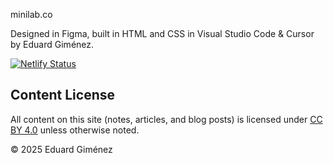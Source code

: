 minilab.co

Designed in Figma, built in HTML and CSS in Visual Studio Code & Cursor by Eduard Giménez.

[![Netlify Status](https://api.netlify.com/api/v1/badges/80006761-2c99-4ab2-8240-4a2f7daa8b53/deploy-status)](https://app.netlify.com/sites/minilab/deploys)

## Content License

All content on this site (notes, articles, and blog posts) is licensed under 
[CC BY 4.0](https://creativecommons.org/licenses/by/4.0/) unless otherwise noted.

© 2025 Eduard Giménez

